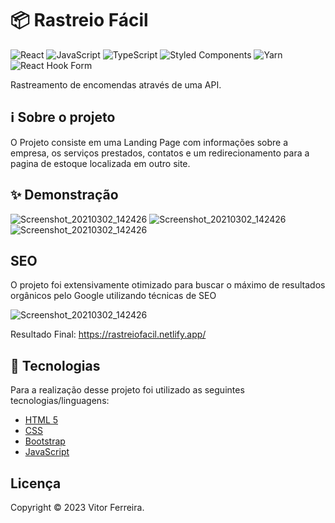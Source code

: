 # 📦 Rastreio Fácil
![React](https://img.shields.io/badge/react-%2320232a.svg?style=for-the-badge&logo=react&logoColor=%2361DAFB)
![JavaScript](https://img.shields.io/badge/javascript-%23323330.svg?style=for-the-badge&logo=javascript&logoColor=%23F7DF1E)
![TypeScript](https://img.shields.io/badge/typescript-%23323330.svg?style=for-the-badge&logo=typescript&logoColor=%2d79c7)
![Styled Components](https://img.shields.io/badge/styled--components-DB7093?style=for-the-badge&logo=styled-components&logoColor=white)
![Yarn](https://img.shields.io/badge/yarn-%232C8EBB.svg?style=for-the-badge&logo=yarn&logoColor=white)
![React Hook Form](https://img.shields.io/badge/React-Hook-Form-%232C8EBB.svg?style=for-the-badge&logo=ReactHookForm&logoColor=white)


Rastreamento de encomendas através de uma API.

## ℹ️ Sobre o projeto 
O Projeto consiste em uma Landing Page com informações sobre a empresa, os serviços prestados, contatos e um redirecionamento para a pagina de estoque localizada em outro site. 




## ✨ Demonstração
![Screenshot_20210302_142426](https://raw.githubusercontent.com/vitorvf/rastreio-ts/master/src/assets/Screenshot-home.png)
![Screenshot_20210302_142426](https://raw.githubusercontent.com/vitorvf/rastreio-ts/master/src/assets/Screenshot-results.png)
![Screenshot_20210302_142426](https://raw.githubusercontent.com/vitorvf/rastreio-ts/master/src/assets/Screenshot-history.png)


## SEO
O projeto foi extensivamente otimizado para buscar o máximo de resultados orgânicos pelo Google utilizando técnicas de SEO

![Screenshot_20210302_142426](https://i.imgur.com/HNoASUG.png)




Resultado Final: https://rastreiofacil.netlify.app/


## 📝 Tecnologias 
Para a realização desse projeto foi utilizado as seguintes tecnologias/linguagens: 
- [HTML 5]() 
- [CSS]()
- [Bootstrap ](https://getbootstrap.com/docs/5.0/getting-started/introduction/)
- [JavaScript](https://www.javascript.com/)



## Licença
Copyright © 2023 Vitor Ferreira.


